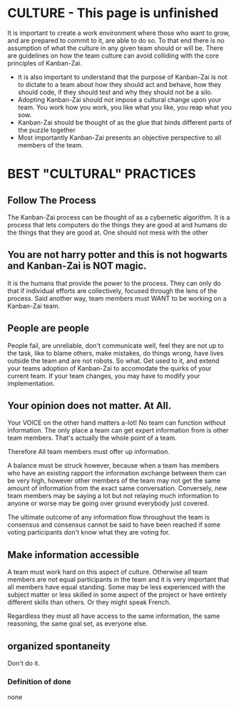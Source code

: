 # CULTURE - This page is unfinished

It is important to create a work environment where those who want to grow, and are prepared to commit to it, are able 
to do so.  To that end there is no assumption of what the culture in any given team should or will be.  There are 
guidelines on how the team culture can avoid colliding with the core principles of Kanban-Zai.

* It is also important to understand that the purpose of Kanban-Zai is not to dictate to a team about how they 
should act and behave, how they should code, if they should test and why they should not be a silo.
* Adopting Kanban-Zai should not impose a cultural change upon your team.  You work how you work, 
you like what you like, you reap what you sow.
* Kanban-Zai should be thought of as the glue that binds different parts of the puzzle together
* Most importantly Kanban-Zai presents an objective perspective to all members of the team.

# BEST "CULTURAL" PRACTICES

## Follow The Process

The Kanban-Zai process can be thought of as a cybernetic algorithm.  It is a process that lets
computers do the things they are good at and humans do the things that they are good at.  One should not mess 
with the other

## You are not harry potter and this is not hogwarts and Kanban-Zai is NOT magic.

It is the humans that provide the power to the process.  They can only do that if individual efforts are 
collectively, focused through the lens of the process.  Said another way, team members must WANT to be working on 
a Kanban-Zai team.

## People are people

People fail, are unreliable, don't communicate well, feel they are not up to the task, like to blame others, make
mistakes, do things wrong, have lives outside the team and are not robots.  So what. Get used to it, and extend 
your teams adoption of Kanban-Zai to accomodate the quirks of your current team.  If your team changes, you may have
 to modify your implementation.

## Your opinion does not matter.  At All.

Your VOICE on the other hand matters a-lot!  No team can function without information.  The only place a team can get 
expert information from is other team members.  That's actually the whole point of a team.  

Therefore All team members must offer up information.  

A balance must be struck however, because when a team has members who have an existing rapport the information exchange 
between them can be very high, however other members of the team may not get the same amount of information from the 
exact same conversation.  Conversely, new team members may be saying a lot but not relaying much information to anyone
 or worse may be going over ground everybody just covered.  

The ultimate outcome of any information flow throughout the team is consensus and consensus cannot be said to have been
reached if some voting participants don't know what they are voting for.

## Make information accessible

A team must work hard on this aspect of culture. Otherwise all team members are not equal participants in the team and
it is very important that all members have equal standing.  Some may be less experienced with the subject matter or
less skilled in some aspect of the project or have entirely different skills than others.  Or they might speak French.

Regardless they must all have access to the same information, the same reasoning, the same goal set, as everyone else.

## organized spontaneity

Don't do it.

### Definition of done
none